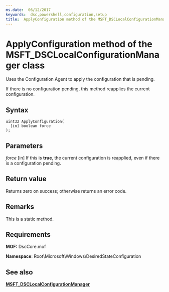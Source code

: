 ```yaml
---
ms.date:  06/12/2017
keywords:  dsc,powershell,configuration,setup
title:  ApplyConfiguration method of the MSFT_DSCLocalConfigurationManager class
---
```

# ApplyConfiguration method of the MSFT_DSCLocalConfigurationManager class

Uses the Configuration Agent to apply the configuration that is pending.

If there is no configuration pending, this method reapplies the current configuration.

## Syntax

```mof
uint32 ApplyConfiguration(
  [in] boolean force
);
```

## Parameters

*force* \[in\]
If this is **true**, the current configuration is reapplied, even if there is a configuration pending.

## Return value

Returns zero on success; otherwise returns an error code.

## Remarks

This is a static method.

## Requirements

**MOF:** DscCore.mof

**Namespace**: Root\Microsoft\Windows\DesiredStateConfiguration

## See also

[**MSFT_DSCLocalConfigurationManager**](msft-dsclocalconfigurationmanager.md)